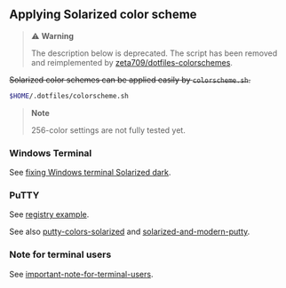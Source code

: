 Applying Solarized color scheme
-------------------------------

> :warning: **Warning**
>
> The description below is deprecated.
> The script has been removed and reimplemented by [zeta709/dotfiles-colorschemes](https://github.com/zeta709/dotfiles-colorschemes).

~~Solarized color schemes can be applied easily by `colorscheme.sh`.~~

``` sh
$HOME/.dotfiles/colorscheme.sh
```

> **Note**
>
> 256-color settings are not fully tested yet.

### Windows Terminal

See [fixing Windows terminal Solarized dark](https://gist.github.com/zeta709/823deda7e0685739f5642c3bfe100919).

### PuTTY

See [registry example](https://gist.github.com/zeta709/edbbe8cfc50b3b81fb9ab8d64b2620bd).

See also [putty-colors-solarized](https://github.com/altercation/solarized/tree/master/putty-colors-solarized)
and [solarized-and-modern-putty](https://github.com/jblaine/solarized-and-modern-putty).

### Note for terminal users

See [important-note-for-terminal-users](https://github.com/altercation/vim-colors-solarized#important-note-for-terminal-users).

